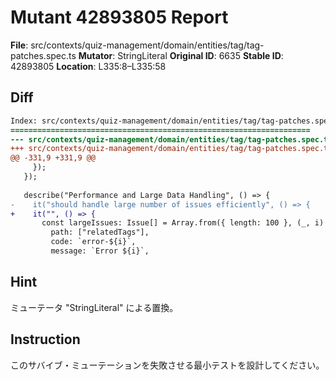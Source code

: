 # Mutant 42893805 Report

**File**: src/contexts/quiz-management/domain/entities/tag/tag-patches.spec.ts
**Mutator**: StringLiteral
**Original ID**: 6635
**Stable ID**: 42893805
**Location**: L335:8–L335:58

## Diff

```diff
Index: src/contexts/quiz-management/domain/entities/tag/tag-patches.spec.ts
===================================================================
--- src/contexts/quiz-management/domain/entities/tag/tag-patches.spec.ts	original
+++ src/contexts/quiz-management/domain/entities/tag/tag-patches.spec.ts	mutated #6635
@@ -331,9 +331,9 @@
     });
   });
 
   describe("Performance and Large Data Handling", () => {
-    it("should handle large number of issues efficiently", () => {
+    it("", () => {
       const largeIssues: Issue[] = Array.from({ length: 100 }, (_, i) => ({
         path: ["relatedTags"],
         code: `error-${i}`,
         message: `Error ${i}`,
```

## Hint

ミューテータ "StringLiteral" による置換。

## Instruction

このサバイブ・ミューテーションを失敗させる最小テストを設計してください。
